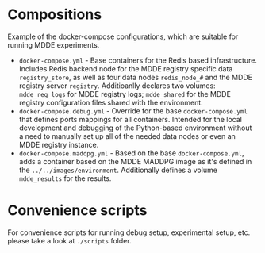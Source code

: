 # Compositions

Example of the docker-compose configurations, which are suitable for running MDDE experiments. 

* `docker-compose.yml` - Base containers for the Redis based infrastructure. Includes Redis backend node for the MDDE registry specific data `registry_store`, as well as four data nodes `redis_node_#` and the MDDE registry server `registry`.  Additioanlly declares two volumes: `mdde_reg_logs` for MDDE registry logs; `mdde_shared` for the MDDE registry configuration files shared with the environment.
* `docker-compose.debug.yml` - Override for the base `docker-compose.yml` that defines ports mappings for all containers. Intended for the local development and debugging of the Python-based environment without a need to manually set up all of the needed data nodes or even an MDDE registry instance. 
* `docker-compose.maddpg.yml` - Based on the base `docker-compose.yml`, adds a container based on the MDDE MADDPG image as it's defined in the `../../images/environment`. Additionally defines a volume `mdde_results` for the results. 

# Convenience scripts

For convenience scripts for running debug setup, experimental setup, etc. please take a look at `./scripts` folder.